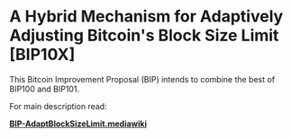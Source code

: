 # A Hybrid Mechanism for Adaptively Adjusting Bitcoin's Block Size Limit [BIP10X]

This Bitcoin Improvement Proposal (BIP) intends to combine the best of BIP100 and BIP101.

For main description read:

<b><a href=https://github.com/1MichaS1/BIP10X-Hybrid-Bitcoin-Block-Size-Limit-Adjustment/blob/master/BIP-AdaptBlockSizeLimit.mediawiki> BIP-AdaptBlockSizeLimit.mediawiki</a></b>
